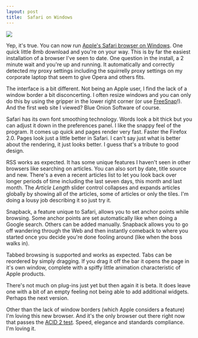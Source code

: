 ```yaml
---
layout: post
title:  Safari on Windows
---
```

![](http://images.apple.com/safari/images/contentfooter_webdev20070611.png) 

Yep, it's true. You can now run [Apple's Safari browser on Windows](http://www.apple.com/safari). One quick little 8mb download and you're on your way. This is by far the easiest installation of a browser I've seen to date. One question in the install, a 2 minute wait and you're up and running. It automatically and correctly detected my proxy settings including the squirrelly proxy settings on my corporate laptop that seem to give Opera and others fits.

The interface is a bit different. Not being an Apple user, I find the lack of a window border a bit disconcerting. I often resize windows and you can only do this by using the gripper in the lower right corner (or use [FreeSnap](/freesnap)!). And the first web site I viewed? Blue Onion Software of course.

Safari has its own font smoothing technology. Words look a bit thick but you can adjust it down in the preferences panel. I like the snappy feel of the program. It comes up quick and pages render very fast. Faster the Firefox 2.0. Pages look just a little better in Safari. I can't say just what is better about the rendering, it just looks better. I guess that's a tribute to good design.

RSS works as expected. It has some unique features I haven't seen in other browsers like searching on articles. You can also sort by date, title source and new. There's a even a recent articles list to let you look back over longer periods of time including the last seven days, this month and last month. The _Article Length_ slider control collapses and expands articles globally by showing all of the articles, some of articles or only the tiles. I'm doing a lousy job describing it so just try it.

Snapback, a feature unique to Safari, allows you to set anchor points while browsing. Some anchor points are set automatically like when doing a Google search. Others can be added manually. Snapback allows you to go off wandering through the Web and then instantly comeback to where you started once you decide you're done fooling around (like when the boss walks in).

Tabbed browsing is supported and works as expected. Tabs can be reordered by simply dragging. If you drag it off the bar it opens the page in it's own window, complete with a spiffy little animation characteristic of Apple products.

There's not much on plug-ins just yet but then again it is beta. It does leave one with a bit of an empty feeling not being able to add additional widgets. Perhaps the next version.

Other than the lack of window borders (which Apple considers a feature) I'm loving this new browser. And it's the only browser out there right now that passes the [ACID 2 test](http://www.webstandards.org/files/acid2/test.htm). Speed, elegance and standards compliance. I'm loving it.
